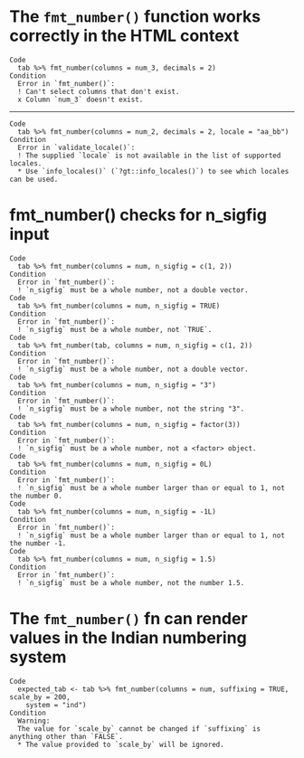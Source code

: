 # The `fmt_number()` function works correctly in the HTML context

    Code
      tab %>% fmt_number(columns = num_3, decimals = 2)
    Condition
      Error in `fmt_number()`:
      ! Can't select columns that don't exist.
      x Column `num_3` doesn't exist.

---

    Code
      tab %>% fmt_number(columns = num_2, decimals = 2, locale = "aa_bb")
    Condition
      Error in `validate_locale()`:
      ! The supplied `locale` is not available in the list of supported locales.
      * Use `info_locales()` (`?gt::info_locales()`) to see which locales can be used.

# fmt_number() checks for n_sigfig input

    Code
      tab %>% fmt_number(columns = num, n_sigfig = c(1, 2))
    Condition
      Error in `fmt_number()`:
      ! `n_sigfig` must be a whole number, not a double vector.
    Code
      tab %>% fmt_number(columns = num, n_sigfig = TRUE)
    Condition
      Error in `fmt_number()`:
      ! `n_sigfig` must be a whole number, not `TRUE`.
    Code
      tab %>% fmt_number(tab, columns = num, n_sigfig = c(1, 2))
    Condition
      Error in `fmt_number()`:
      ! `n_sigfig` must be a whole number, not a double vector.
    Code
      tab %>% fmt_number(columns = num, n_sigfig = "3")
    Condition
      Error in `fmt_number()`:
      ! `n_sigfig` must be a whole number, not the string "3".
    Code
      tab %>% fmt_number(columns = num, n_sigfig = factor(3))
    Condition
      Error in `fmt_number()`:
      ! `n_sigfig` must be a whole number, not a <factor> object.
    Code
      tab %>% fmt_number(columns = num, n_sigfig = 0L)
    Condition
      Error in `fmt_number()`:
      ! `n_sigfig` must be a whole number larger than or equal to 1, not the number 0.
    Code
      tab %>% fmt_number(columns = num, n_sigfig = -1L)
    Condition
      Error in `fmt_number()`:
      ! `n_sigfig` must be a whole number larger than or equal to 1, not the number -1.
    Code
      tab %>% fmt_number(columns = num, n_sigfig = 1.5)
    Condition
      Error in `fmt_number()`:
      ! `n_sigfig` must be a whole number, not the number 1.5.

# The `fmt_number()` fn can render values in the Indian numbering system

    Code
      expected_tab <- tab %>% fmt_number(columns = num, suffixing = TRUE, scale_by = 200,
        system = "ind")
    Condition
      Warning:
      The value for `scale_by` cannot be changed if `suffixing` is anything other than `FALSE`.
      * The value provided to `scale_by` will be ignored.

